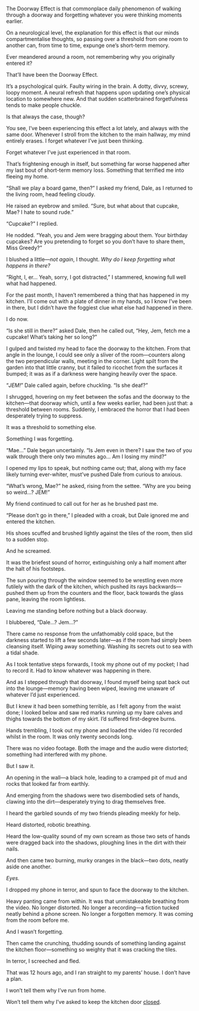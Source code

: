 The Doorway Effect is that commonplace daily phenomenon of walking through a doorway and forgetting whatever you were thinking moments earlier.

On a neurological level, the explanation for this effect is that our minds compartmentalise thoughts, so passing over a threshold from one room to another can, from time to time, expunge one’s short-term memory.

Ever meandered around a room, not remembering why you originally entered it?

That’ll have been the Doorway Effect.

It’s a psychological quirk. Faulty wiring in the brain. A dotty, divvy, screwy, loopy moment. A neural refresh that happens upon updating one’s physical location to somewhere new. And that sudden scatterbrained forgetfulness tends to make people chuckle.

Is that always the case, though?

You see, I’ve been experiencing this effect a lot lately, and always with the same door. Whenever I stroll from the kitchen to the main hallway, my mind entirely erases. I forget whatever I’ve just been thinking.

Forget whatever I’ve just experienced in that room.

That’s frightening enough in itself, but something far worse happened after my last bout of short-term memory loss. Something that terrified me into fleeing my home.

“Shall we play a board game, then?” I asked my friend, Dale, as I returned to the living room, head feeling cloudy.

He raised an eyebrow and smiled. “Sure, but what about that cupcake, Mae? I hate to sound rude.”

“Cupcake?” I replied.

He nodded. “Yeah, you and Jem were bragging about them. Your birthday cupcakes? Are you pretending to forget so you don’t have to share them, Miss Greedy?”

I blushed a little—*not again*, I thought. *Why do I keep forgetting what happens in there?*

“Right, I, er… Yeah, sorry, I got distracted,” I stammered, knowing full well what had happened.

For the past month, I haven’t remembered a thing that has happened in my kitchen. I’ll come out with a plate of dinner in my hands, so I know I’ve been in there, but I didn’t have the foggiest clue what else had happened in there.

I do now.

“Is she still in there?” asked Dale, then he called out, “Hey, Jem, fetch me a cupcake! What’s taking her so long?”

I gulped and twisted my head to face the doorway to the kitchen. From that angle in the lounge, I could see only a sliver of the room—counters along the two perpendicular walls, meeting in the corner. Light spilt from the garden into that little cranny, but it failed to ricochet from the surfaces it bumped; it was as if a darkness were hanging heavily over the space.

“*JEM!*” Dale called again, before chuckling. “Is she deaf?”

I shrugged, hovering on my feet between the sofas and the doorway to the kitchen—that doorway which, until a few weeks earlier, had been just that: a threshold between rooms. Suddenly, I embraced the horror that I had been desperately trying to suppress.

It was a threshold to something else.

Something I was forgetting.

“Mae…” Dale began uncertainly. “Is Jem even in there? I saw the two of you walk through there only two minutes ago… Am I losing my mind?”

I opened my lips to speak, but nothing came out; that, along with my face likely turning ever-whiter, must’ve pushed Dale from curious to anxious.

“What’s wrong, Mae?” he asked, rising from the settee. “Why are you being so weird…? JEM!”

My friend continued to call out for her as he brushed past me.

“Please don’t go in there,” I pleaded with a croak, but Dale ignored me and entered the kitchen.

His shoes scuffed and brushed lightly against the tiles of the room, then slid to a sudden stop.

And he screamed.

It was the briefest sound of horror, extinguishing only a half moment after the halt of his footsteps.

The sun pouring through the window seemed to be wrestling even more futilely with the dark of the kitchen, which pushed its rays backwards—pushed them up from the counters and the floor, back towards the glass pane, leaving the room lightless.

Leaving me standing before nothing but a black doorway.

I blubbered, “Dale…? Jem…?”

There came no response from the unfathomably cold space, but the darkness started to lift a few seconds later—as if the room had simply been cleansing itself. Wiping away something. Washing its secrets out to sea with a tidal shade.

As I took tentative steps forwards, I took my phone out of my pocket; I had to record it. Had to know whatever was happening in there.

And as I stepped through that doorway, I found myself being spat back out into the lounge—memory having been wiped, leaving me unaware of whatever I’d just experienced.

But I knew it had been something terrible, as I felt agony from the waist done; I looked below and saw red marks running up my bare calves and thighs towards the bottom of my skirt. I’d suffered first-degree burns.

Hands trembling, I took out my phone and loaded the video I’d recorded whilst in the room. It was only twenty seconds long.

There was no video footage. Both the image and the audio were distorted; something had interfered with my phone.

But I saw it.

An opening in the wall—a black hole, leading to a cramped pit of mud and rocks that looked far from earthly.

And emerging from the shadows were two disembodied sets of hands, clawing into the dirt—desperately trying to drag themselves free.

I heard the garbled sounds of my two friends pleading meekly for help.

Heard distorted, robotic breathing.

Heard the low-quality sound of my own scream as those two sets of hands were dragged back into the shadows, ploughing lines in the dirt with their nails.

And then came two burning, murky oranges in the black—two dots, neatly aside one another.

*Eyes.*

I dropped my phone in terror, and spun to face the doorway to the kitchen.

Heavy panting came from within. It was that unmistakeable breathing from the video. No longer distorted. No longer a recording—a fiction tucked neatly behind a phone screen. No longer a forgotten memory. It was coming from the room before me.

And I wasn’t forgetting.

Then came the crunching, thudding sounds of something landing against the kitchen floor—something so weighty that it was cracking the tiles.

In terror, I screeched and fled.

That was 12 hours ago, and I ran straight to my parents’ house. I don’t have a plan.

I won’t tell them why I’ve run from home.

Won’t tell them why I’ve asked to keep the kitchen door [closed](https://www.reddit.com/r/dominiceagle).